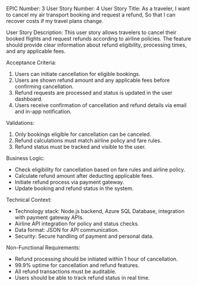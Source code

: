 EPIC Number: 3
User Story Number: 4
User Story Title: As a traveler, I want to cancel my air transport booking and request a refund, So that I can recover costs if my travel plans change.

User Story Description: This user story allows travelers to cancel their booked flights and request refunds according to airline policies. The feature should provide clear information about refund eligibility, processing times, and any applicable fees.

Acceptance Criteria:
1. Users can initiate cancellation for eligible bookings.
2. Users are shown refund amount and any applicable fees before confirming cancellation.
3. Refund requests are processed and status is updated in the user dashboard.
4. Users receive confirmation of cancellation and refund details via email and in-app notification.

Validations:
1. Only bookings eligible for cancellation can be canceled.
2. Refund calculations must match airline policy and fare rules.
3. Refund status must be tracked and visible to the user.

Business Logic:
- Check eligibility for cancellation based on fare rules and airline policy.
- Calculate refund amount after deducting applicable fees.
- Initiate refund process via payment gateway.
- Update booking and refund status in the system.

Technical Context:
- Technology stack: Node.js backend, Azure SQL Database, integration with payment gateway APIs.
- Airline API integration for policy and status checks.
- Data format: JSON for API communication.
- Security: Secure handling of payment and personal data.

Non-Functional Requirements:
- Refund processing should be initiated within 1 hour of cancellation.
- 99.9% uptime for cancellation and refund features.
- All refund transactions must be auditable.
- Users should be able to track refund status in real time.
